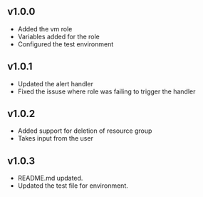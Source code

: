 ## v1.0.0
- Added the vm role
- Variables added for the role
- Configured the test environment

## v1.0.1
- Updated the alert handler
- Fixed the issuse where role was failing to trigger the handler

## v1.0.2
- Added support for deletion of resource group
- Takes input from the user

## v1.0.3
- README.md updated.
- Updated the test file for environment.